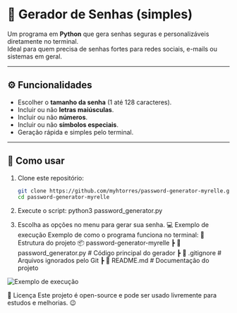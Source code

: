 # 🔐 Gerador de Senhas (simples)

Um programa em **Python** que gera senhas seguras e personalizáveis diretamente no terminal.  
Ideal para quem precisa de senhas fortes para redes sociais, e-mails ou sistemas em geral.  

---

## ⚙️ Funcionalidades
- Escolher o **tamanho da senha** (1 até 128 caracteres).  
- Incluir ou não **letras maiúsculas**.  
- Incluir ou não **números**.  
- Incluir ou não **símbolos especiais**.  
- Geração rápida e simples pelo terminal.  

---

## 🚀 Como usar

1. Clone este repositório:
   ```bash
   git clone https://github.com/myhtorres/password-generator-myrelle.git
   cd password-generator-myrelle

2. Execute o script:
   python3 password_generator.py

3. Escolha as opções no menu para gerar sua senha.
   💻 Exemplo de execução
Exemplo de como o programa funciona no terminal:
📂 Estrutura do projeto
📦 password-generator-myrelle
 ┣ 📜 password_generator.py   # Código principal do gerador
 ┣ 📜 .gitignore              # Arquivos ignorados pelo Git
 ┣ 📜 README.md               # Documentação do projeto

![Exemplo de execução](print.png)

📝 Licença
Este projeto é open-source e pode ser usado livremente para estudos e melhorias. 😉

